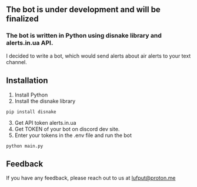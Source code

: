 ﻿## The bot is under development and will be finalized

### The bot is written in Python using disnake library and alerts.in.ua API.


I decided to write a bot, which would send alerts about air alerts to your text channel.


## Installation
1. Install Python
2. Install the disnake library
```
pip install disnake
```
3. Get API token alerts.in.ua
4. Get TOKEN of your bot on discord dev site.
5. Enter your tokens in the .env file and run the bot
```
python main.py
```



## Feedback

If you have any feedback, please reach out to us at lufput@proton.me
